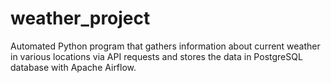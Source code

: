 # weather_project
Automated Python program that gathers information about current weather in various locations via API requests and stores the data in PostgreSQL database with Apache Airflow.
